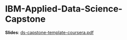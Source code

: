 # IBM-Applied-Data-Science-Capstone

**Slides**: [ds-capstone-template-coursera.pdf](https://github.com/davidnicewonder/IBM-Applied-Data-Science-Capstone/blob/main/ds-capstone-template-coursera.pdf)


